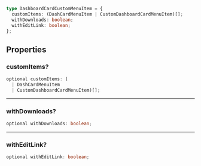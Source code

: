 ```ts
type DashboardCardCustomMenuItem = {
  customItems: (DashCardMenuItem | CustomDashboardCardMenuItem)[];
  withDownloads: boolean;
  withEditLink: boolean;
};
```

## Properties

### customItems?

```ts
optional customItems: (
  | DashCardMenuItem
  | CustomDashboardCardMenuItem)[];
```

---

### withDownloads?

```ts
optional withDownloads: boolean;
```

---

### withEditLink?

```ts
optional withEditLink: boolean;
```
